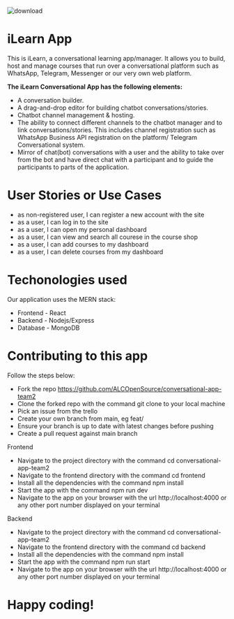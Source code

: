 
![download](https://user-images.githubusercontent.com/1963879/200801383-6774d48f-25fa-40aa-84fd-f48b58650c78.png)


# iLearn App #

This is iLearn, a conversational learning app/manager. 
It allows you to build, host and manage courses that run over a conversational platform 
such as WhatsApp, Telegram, Messenger or our very own web platform. 

**The iLearn Conversational App has the following elements:**

- A conversation builder.
- A drag-and-drop editor for building chatbot conversations/stories.
- Chatbot channel management & hosting.
- The ability to connect different channels to the chatbot manager and to link conversations/stories.
  This includes channel registration such as WhatsApp Business API registration on the platform/ Telegram
  Conversational system.  
- Mirror of chat(bot) conversations with a user and the ability to take over from the bot
  and have direct chat with a participant and to guide the participants to parts of the application.
    
# User Stories or Use Cases #

- as non-registered user, I can register a new account with the site
- as a user, I can log in to the site
- as a user, I can open my personal dashboard
- as a user, I can view and search all courese in the course shop
- as a user, I can add courses to my dashboard
- as a user, I can delete courses from my dashboard

# Techonologies used #

Our application uses the MERN stack:

- Frontend - React
- Backend -  Nodejs/Express
- Database - MongoDB

# Contributing to this app #

Follow the steps below:
- Fork the repo https://github.com/ALCOpenSource/conversational-app-team2
- Clone the forked repo with the command git clone to your local machine
- Pick an issue from the trello
- Create your own branch from main, eg feat/
- Ensure your branch is up to date with latest changes before pushing
- Create a pull request against main branch

Frontend
- Navigate to the project directory with the command cd conversational-app-team2
- Navigate to the frontend directory with the command cd frontend
- Install all the dependencies with the command npm install
- Start the app with the command npm run dev
- Navigate to the app on your browser with the url http://localhost:4000 or any other port number displayed on your terminal

Backend
- Navigate to the project directory with the command cd conversational-app-team2
- Navigate to the frontend directory with the command cd backend
- Install all the dependencies with the command npm install
- Start the app with the command npm run start
- Navigate to the app on your browser with the url http://localhost:4000 or any other port number displayed on your terminal

# Happy coding! #
